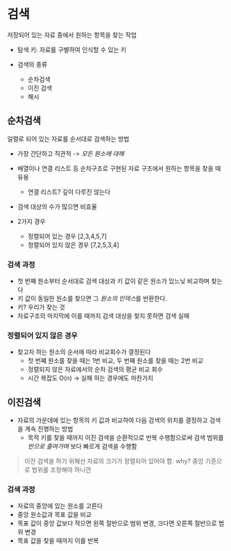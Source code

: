 # 검색

저장되어 있는 자료 중에서 원하는 항목을 찾는 작업

- 탐색 키: 자료를 구별하여 인식할 수 있는 키

- 검색의 종류
    - 순차검색
    - 이진 검색
    - 해시

## 순차검색
일렬로 되어 있는 자료를 순서대로 검색하는 방법

- 가장 간단하고 직관적 -> *모든 원소에 대해*
- 배열이나 연결 리스트 등 순차구조로 구현된 자료 구조에서 원하는 항목을 찾을 때 유용
    - 연결 리스트? 깊이 다루진 않는다
- 검색 대상의 수가 많으면 비효율

- 2가지 경우
    - 정렬되어 있는 경우 [2,3,4,5,7]
    - 정렬되어 있지 않은 경우 [7,2,5,3,4]

### 검색 과정

- 첫 번째 원소부터 순서대로 검색 대상과 키 값이 같은 원소가 있느닞 비교하며 찾는다
- 키 값이 동일한 원소를 찾으면 그 *원소의 인덱스*를 반환한다. 
 - 키? 우리가 찾는 것
- 자료구조의 마지막에 이를 때까지 검색 대상을 찾지 못하면 검색 실패

### 정렬되어 있지 않은 경우

- 찾고자 하는 원소의 순서에 따라 비교회수가 결정된다
    - 첫 번쨰 원소를 찾을 때는 1번 비교, 두 번째 원소를 찾을 때는 2번 비교
    - 정렬되지 않은 자료에서의 순차 검색의 평균 비교 회수
    - 시간 복잡도 O(n) -> 실패 하는 경우에도 마찬가지


## 이진검색


- 자료의 가운데에 있는 항목의 키 값과 비교하여 다음 검색의 위치를 결정하고 검색을 계속 진행하는 방법
    - 목적 키를 찾을 때까지 이진 검색을 순환적으로 반복 수행함으로써 검색 범위를 *반으로 줄여가며*  보다 빠르게 검색을 수행함

> 이진 검색을 하기 위해선 자료의 크기가 정렬되어 있어야 함. why? 중앙 기준으로 범위를 조정해야 하니깐

### 검색 과정

- 자료의 중앙에 있는 원소를 고른다
- 중앙 원소값과 목표 값을 비교
- 목표 값이 중앙 값보다 작으면 왼쪽 절반으로 범위 변경, 크다면 오른쪽 절반으로 범위 변경
- 목표 값을 찾을 때까지 이를 반복

